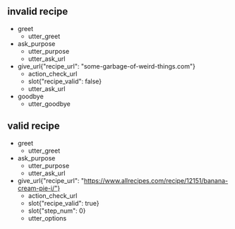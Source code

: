 ## invalid recipe
* greet
  - utter_greet
* ask_purpose
  - utter_purpose
  - utter_ask_url
* give_url{"recipe_url": "some-garbage-of-weird-things.com"}
  - action_check_url
  - slot{"recipe_valid": false}
  - utter_ask_url
* goodbye
  - utter_goodbye


## valid recipe
* greet
  - utter_greet
* ask_purpose
  - utter_purpose
  - utter_ask_url
* give_url{"recipe_url": "https://www.allrecipes.com/recipe/12151/banana-cream-pie-i/"}
  - action_check_url
  - slot{"recipe_valid": true}
  - slot{"step_num": 0}
  - utter_options